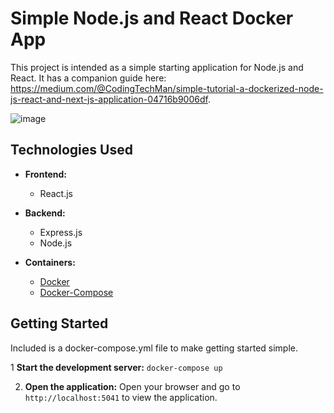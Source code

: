 # Simple Node.js and React Docker App

This project is intended as a simple starting application for Node.js and React. It has a companion guide here: https://medium.com/@CodingTechMan/simple-tutorial-a-dockerized-node-js-react-and-next-js-application-04716b9006df.

![image](https://github.com/user-attachments/assets/62d2110a-8cb9-48b0-aafe-38e236320c2a)

## Technologies Used

- **Frontend:**
  - React.js

- **Backend:**
  - Express.js
  - Node.js
 
- **Containers:**
   - [Docker](https://docs.docker.com/engine/install/)
   - [Docker-Compose](https://docs.docker.com/compose/install/)
  
## Getting Started
Included is a docker-compose.yml file to make getting started simple.

1 **Start the development server:**
`docker-compose up`

2. **Open the application:**
Open your browser and go to `http://localhost:5041` to view the application.
